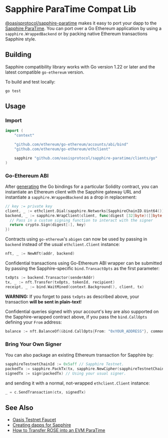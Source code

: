 # Sapphire ParaTime Compat Lib

[@oasisprotocol/sapphire-paratime] makes it easy to port your dapp to the
[Sapphire ParaTime]. You can port over a Go Ethereum application by using a
`sapphire.WrappedBackend` or by packing native Ethereum transactions Sapphire
style.

[@oasisprotocol/sapphire-paratime]: https://pkg.go.dev/github.com/oasisprotocol/sapphire-paratime/go/
[Sapphire ParaTime]: https://docs.oasis.io/dapp/sapphire

## Building

Sapphire compatibility library works with Go version 1.22 or later and the
latest compatible `go-ethereum` version.

To build and test locally:

```shell
go test
```

## Usage

### Import

```go
import (
    "context"

    "github.com/ethereum/go-ethereum/accounts/abi/bind"
    "github.com/ethereum/go-ethereum/ethclient"

    sapphire "github.com/oasisprotocol/sapphire-paratime/clients/go"
)
```

### Go-Ethereum ABI

After [generating](https://geth.ethereum.org/docs/dapp/abigen) the Go bindings
for a particular Solidity contract, you can instantiate an Ethereum client with
the Sapphire gateway URL and instantiate a `sapphire.WrappedBackend` as a drop
in replacement:

```go
// key := private key
client, _ := ethclient.Dial(sapphire.Networks[SapphireChainID.Uint64()].DefaultGateway)
backend, _ := sapphire.WrapClient(client, func(digest [32]byte)([]byte, error) {
  // Pass in a custom signing function to interact with the signer
  return crypto.Sign(digest[:], key)
})
```

Contracts using `go-ethereum`'s `abigen` can now be used by passing in `backend`
instead of the usual `ethclient.Client` instance:

```go
nft, _ := NewNft(addr, backend)
```

Confidential transactions using Go-Ethereum ABI wrapper can be submitted by
passing the Sapphire-specific `bind.TransactOpts` as the first parameter:

```go
txOpts := backend.Transactor(senderAddr)
tx, _ := nft.Transfer(txOpts, tokenId, recipient)
receipt, _ := bind.WaitMined(context.Background(), client, tx)
```

**WARNING:** If you forget to pass `txOpts` as described above, your transaction
**will be sent in plain-text**!

Confidential queries signed with your account's key are also supported on the
Sapphire-wrapped contract above, if you pass the `bind.CallOpts` defining your
`From` address:

```go
balance := nft.BalanceOf(&bind.CallOpts{From: "0xYOUR_ADDRESS"}, common.HexToAddress("0xDce075E1C39b1ae0b75D554558b6451A226ffe00"))
```

### Bring Your Own Signer

You can also package an existing Ethereum transaction for Sapphire by:

```go
sapphireTestnetChainId := 0x5aff // Sapphire Testnet.
packedTx := sapphire.PackTx(tx, sapphire.NewCipher(sapphireTestnetChainId))
signedTx := sign(packedTx) // Using your usual signer.
```

and sending it with a normal, not-wrapped `ethclient.Client` instance:

```go
_ = c.SendTransaction(ctx, signedTx)
```

## See Also

- [Oasis Testnet Faucet](https://faucet.testnet.oasis.io/)
- [Creating dapps for Sapphire](https://docs.oasis.io/dapp/sapphire/quickstart)
- [How to Transfer ROSE into an EVM ParaTime](https://docs.oasis.io/general/manage-tokens/how-to-transfer-rose-into-paratime/)
